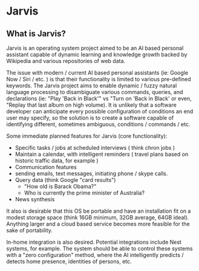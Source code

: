 # Jarvis
## What is Jarvis?
Jarvis is an operating system project aimed to be an AI based personal assistant capable of dynamic learning and knowledge growth backed by Wikipedia and various repositories of web data.

The issue with modern / current AI based personal assistants (ie: Google Now / Siri / etc. ) is that their functionality is limited to various pre-defined keywords. The Jarvis project aims to enable dynamic / fuzzy natural language processing to disambiguate various commands, queries, and declarations (ie: "Play 'Back in Black'" vs "Turn on 'Back in Black' or even, "Replay that last album on high volume). It is unlikely that a software developer can anticipate every possible configuration of conditions an end user may specify, so the solution is to create a software capable of identifying different, sometimes ambiguous, conditions / commands / etc.

Some immediate planned features for Jarvis (core functionality):

- Specific tasks / jobs at scheduled interviews ( think chron jobs )
- Maintain a calendar, with intelligent reminders ( travel plans based on historic traffic data, for example )
- Communication features
 - sending emails, text messages, initiating phone / skype calls.
- Query data (think Google "card results")
	- "How old is Barack Obama?"
	- Who is currently the prime minister of Australia?
- News synthesis

It also is desirable that this OS be portable and have an installation fit on a modest storage space (think 16GB minimum, 32GB average, 64GB ideal). Anything larger and a cloud based service becomes more feasible for the sake of portability.

In-home integration is also desired. Potential integrations include Nest systems, for example. The system should be able to control these systems with a "zero configuration" method, where the AI intelligently predicts / detects home presence, identities of persons, etc.
